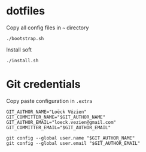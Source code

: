 # dotfiles

Copy all config files in `~` directory
```
./bootstrap.sh
```

Install soft
```
./install.sh
```

# Git credentials
Copy paste configuration in `.extra`
```
GIT_AUTHOR_NAME="Loëck Vézien"
GIT_COMMITTER_NAME="$GIT_AUTHOR_NAME"
GIT_AUTHOR_EMAIL="loeck.vezien@gmail.com"
GIT_COMMITTER_EMAIL="$GIT_AUTHOR_EMAIL"

git config --global user.name "$GIT_AUTHOR_NAME"
git config --global user.email "$GIT_AUTHOR_EMAIL"
```
